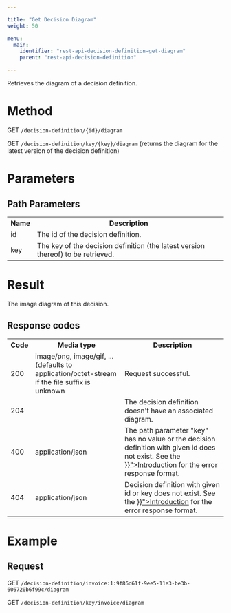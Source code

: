 ```yaml
---

title: "Get Decision Diagram"
weight: 50

menu:
  main:
    identifier: "rest-api-decision-definition-get-diagram"
    parent: "rest-api-decision-definition"

---
```



Retrieves the diagram of a decision definition.


# Method

GET `/decision-definition/{id}/diagram`

GET `/decision-definition/key/{key}/diagram` (returns the diagram for the latest version of the decision definition)


# Parameters

## Path Parameters

<table class="table table-striped">
  <tr>
    <th>Name</th>
    <th>Description</th>
  </tr>
  <tr>
    <td>id</td>
    <td>The id of the decision definition.</td>
  </tr>
  <tr>
    <td>key</td>
    <td>The key of the decision definition (the latest version thereof) to be retrieved.</td>
  </tr>
</table>


# Result

The image diagram of this decision.

## Response codes

<table class="table table-striped">
  <tr>
    <th>Code</th>
    <th>Media type</th>
    <th>Description</th>
  </tr>
  <tr>
    <td>200</td>
    <td>image/png, image/gif, ... (defaults to application/octet-stream if the file suffix is unknown</td>
    <td>Request successful.</td>
  </tr>
  <tr>
    <td>204</td>
    <td></td>
    <td>The decision definition doesn't have an associated diagram.</td>
  </tr>
  <tr>
    <td>400</td>
    <td>application/json</td>
    <td>
      The path parameter "key" has no value or the decision definition with given id does not exist.
      See the <a href="{{< relref "reference/rest/overview/index.md#error-handling" >}}">Introduction</a> for the error response format.
    </td>
  </tr>
  <tr>
    <td>404</td>
    <td>application/json</td>
    <td>
      Decision definition with given id or key does not exist.
      See the <a href="{{< relref "reference/rest/overview/index.md#error-handling" >}}">Introduction</a> for the error response format.
    </td>
  </tr>
</table>


# Example

## Request

GET `/decision-definition/invoice:1:9f86d61f-9ee5-11e3-be3b-606720b6f99c/diagram`

GET `/decision-definition/key/invoice/diagram`
